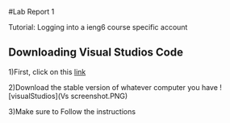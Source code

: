 #Lab Report 1

Tutorial: Logging into a ieng6 course specific account

## __Downloading Visual Studios Code__

  1)First, click on this [link](https://code.visualstudio.com/)
  
  2)Download the stable version of whatever computer you have
  ![visualStudios](Vs screenshot.PNG)
  
  3)Make sure to Follow the instructions
